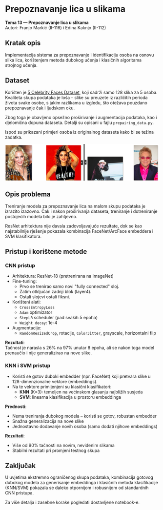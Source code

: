 # Prepoznavanje lica u slikama

**Tema 13 — Prepoznavanje lica u slikama**  
Autori: Franjo Markić (II-116) i Edina Kaknjo (II-112)

## Kratak opis

Implementacija sistema za prepoznavanje i identifikaciju osoba na osnovu slika lica, korištenjem metoda dubokog učenja i klasičnih algoritama strojnog učenja.

## Dataset

Korišten je [5 Celebrity Faces Dataset](https://www.kaggle.com/dansbecker/5-celebrity-faces-dataset), koji sadrži samo 128 slika za 5 osoba. Kvaliteta skupa podataka je loša – slike su preuzete iz različitih perioda života svake osobe, s jakim razlikama u izgledu, što otežava pouzdano prepoznavanje čak i ljudskom oku.

Zbog toga je obavljeno opsežno proširivanje i augmentacija podataka, kao i djelomična dopuna dataseta. Detalji su opisani u fajlu `prepairing_data.py`.

Ispod su prikazani primjeri osoba iz originalnog dataseta kako bi se težina zadatka.

![Primjer](ImageNejasan.png)

## Opis problema

Treniranje modela za prepoznavanje lica na malom skupu podataka je izrazito izazovno. Čak i nakon proširivanja dataseta, treniranje i dotreniranje postojećih modela bilo je zahtjevno.

ResNet arhitektura nije davala zadovoljavajuće rezultate, dok se kao najstabilnije rješenje pokazala kombinacija FaceNet/ArcFace embeddera i SVM klasifikatora.

## Pristup i korištene metode

### CNN pristup

- Arhitektura: ResNet-18 (pretrenirana na ImageNet)
- Fine-tuning:
  - Prvo se trenirao samo novi "fully connected" sloj.
  - Zatim otključan zadnji blok (layer4).
  - Ostali slojevi ostali fiksni.
- Korišteni alati:
  - `CrossEntropyLoss`
  - `Adam` optimizator
  - `StepLR` scheduler (pad svakih 5 epoha)
  - `Weight decay`: 1e-4
- Augmentacije:
  - `RandomResizedCrop`, rotacije, `ColorJitter`, grayscale, horizontalni flip

**Rezultati**:  
Tačnost je narasla s 26% na 97% unutar 8 epoha, ali se nakon toga model prenaučio i nije generalizirao na nove slike.

### KNN i SVM pristup

- Koristi se gotov duboki embedder (npr. FaceNet) koji pretvara slike u 128-dimenzionalne vektore (embeddings).
- Na te vektore primijenjeni su klasični klasifikatori:
  - **KNN** (K=3): temeljen na većinskom glasanju najbližih susjeda
  - **SVM**: linearna klasifikacija u prostoru embeddinga

**Prednosti**:
- Nema treniranja dubokog modela – koristi se gotov, robustan embedder
- Snažna generalizacija na nove slike
- Jednostavno dodavanje novih osoba (samo dodati njihove embeddings)

**Rezultati**:
- Više od 90% tačnosti na novim, neviđenim slikama
- Stabilni rezultati pri promjeni testnog skupa

## Zaključak

U uvjetima ekstremno ograničenog skupa podataka, kombinacija gotovog dubokog modela za generisanje embeddinga i klasičnih metoda klasifikacije (KNN/SVM) pokazala se daleko otpornijom i robusnijom od standardnih CNN pristupa.

Za više detalja  i zasebne korake pogledati dostavljene notebook-e.
